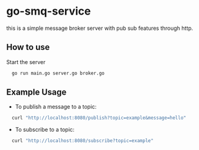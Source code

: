 # go-smq-service
this is a simple message broker server with pub sub features through http.

## How to use
Start the server
```bash 
  go run main.go server.go broker.go
```

## Example Usage

- To publish a message to a topic:
```bash 
  curl "http://localhost:8080/publish?topic=example&message=hello"
```

- To subscribe to a topic:
```bash 
  curl "http://localhost:8080/subscribe?topic=example"
```
